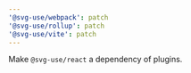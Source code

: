 ```yaml
---
'@svg-use/webpack': patch
'@svg-use/rollup': patch
'@svg-use/vite': patch
---
```


Make `@svg-use/react` a dependency of plugins.
